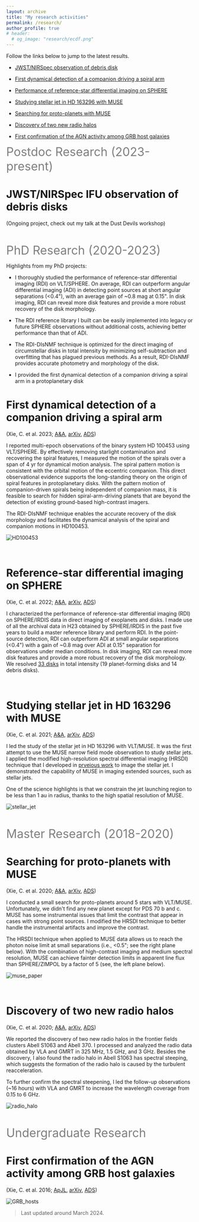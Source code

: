 ```yaml
---
layout: archive
title: "My research activities"
permalink: /research/
author_profile: true
# header:
  # og_image: "research/ecdf.png"
---
```


Follow the links below to jump to the latest results.
* [JWST/NIRSpec observation of debris disk](#JWST/NIRSpec-observation-of-debris-disk)

<!-- * [Disk imaging with IFS using RDI-DIsNMF](#Disk-imaging-with-IFS-using-RDI-DIsNMF) -->

* [First dynamical detection of a companion driving a spiral arm](#first-dynamical-detection-of-a-companion-driving-a-spiral-arm)


* [Performance of reference-star differential imaging on SPHERE](#performance-of-reference-star-differential-imaging-on-sphere)


* [Studying stellar jet in HD 163296 with MUSE](#studying-stellar-jet-in-hd-163296-with-muse)


* [Searching for proto-planets with MUSE](#searching-for-proto-planets-with-muse)


* [Discovery of two new radio halos](#discovery-of-two-new-radio-halos)


* [First confirmation of the AGN activity among GRB host galaxies](#first-confirmation-of-the-agn-activity-among-grb-host-galaxies)


<!-- * [Custom foo description](#foo) -->



<!-- <span style="color:gary">some *blue* text</span>. -->

<span style="color:gray"><font size="6">Postdoc Research (2023-present)</font></span>

# JWST/NIRSpec IFU observation of debris disks
(Ongoing project, check out my talk at the Dust Devils workshop)

</br>


<span style="color:gray"><font size="6">PhD Research (2020-2023)</font></span>

Highlights from my PhD projects:
* I thoroughly studied the performance of reference-star differential imaging (RDI) on VLT/SPHERE. On average, RDI can outperform angular differential imaging (ADI) in detecting point sources at short angular separations (<0.4"), with an average gain of ~0.8 mag at 0.15". In disk imaging, RDI can reveal more disk features and provide a more robust recovery of the disk morphology.

* The RDI reference library I built can be easily implemented into legacy or future SPHERE observations without additional costs, achieving better performance than that of ADI.

* The RDI-DIsNMF technique is optimized for the direct imaging of circumstellar disks in total intensity by minimizing self-subtraction and overfitting that has plagued previous methods. As a result, RDI-DIsNMF provides accurate photometry and morphology of the disk. 

* I provided the first dynamical detection of a companion driving a spiral arm in a protoplanetary disk


<!-- # Disk imaging with IFS using RDI-DIsNMF
(Ongoing project) -->


# First dynamical detection of a companion driving a spiral arm 
(Xie, C. et al. 2023; [A&A](https://www.aanda.org/articles/aa/pdf/2023/07/aa46305-23.pdf), [arXiv](https://arxiv.org/pdf/2306.09279.pdf), [ADS](https://ui.adsabs.harvard.edu/abs/2023A%26A...675L...1X/abstract))

I reported multi-epoch observations of the binary system HD 100453 using VLT/SPHERE. By effectively removing starlight contamination and recovering the spiral features, I measured the motion of the spirals over a span of 4 yr for dynamical motion analysis. The spiral pattern motion is consistent with the orbital motion of the eccentric companion. This direct observational evidence supports the long-standing theory on the origin of spiral features in protoplanetary disks. With the pattern motion of companion-driven spirals being independent of companion mass, it is feasible to search for hidden spiral-arm-driving planets that are beyond the detection of existing ground-based high-contrast imagers.

The RDI-DIsNMF technique enables the accurate recovery of the disk morphology and facilitates the dynamical analysis of the spiral and companion motions in HD100453. 

![HD100453](/images/research/HD100453.png)

</br>

# Reference-star differential imaging on SPHERE
(Xie, C. et al. 2022; [A&A](https://www.aanda.org/articles/aa/pdf/forth/aa43379-22.pdf), [arXiv](https://arxiv.org/pdf/2208.07915.pdf), [ADS](https://ui.adsabs.harvard.edu/abs/2022arXiv220807915X/abstract))

I characterized the performance of reference-star differential imaging (RDI) on SPHERE/IRDIS data in direct imaging of exoplanets and disks. I made use of all the archival data in H23 obtained by SPHERE/IRDIS in the past five years to build a master reference library and perform RDI. In the point-source detection, RDI can outperform ADI at small angular separations (<0.4") with a gain of ~0.8 mag over ADI at 0.15" separation for observations under median conditions. In disk imaging, RDI can reveal more disk features and provide a more robust recovery of the disk morphology. We resolved [33 disks](/images/disk_gallery/disk_all_SB_paper.png) in total intensity (19 planet-forming disks and 14 debris disks). 

</br>

# Studying stellar jet in HD 163296 with MUSE 
(Xie, C. et al. 2021; [A&A](https://www.aanda.org/articles/aa/pdf/2021/06/aa40602-21.pdf), [arXiv](https://arxiv.org/pdf/2106.01661.pdf), [ADS](https://ui.adsabs.harvard.edu/abs/2021A%26A...650L...6X/abstract))


I led the study of the stellar jet in HD 163296 with VLT/MUSE. It was the first attempt to use the MUSE narrow field mode observation to study stellar jets. I applied the modified high-resolution spectral differential imaging (HRSDI) technique that I developed in [prveious work](https://ui.adsabs.harvard.edu/abs/2020A%26A...644A.149X/abstract) to image the stellar jet. I demonstrated the capability of MUSE in imaging extended sources, such as stellar jets.

One of the science highlights is that we constrain the jet launching region to be less than 1 au in radius, thanks to the high spatial resolution of MUSE.

![stellar_jet](/images/research/SN_v_map_jet_paper.png)

</br>


 <!-- <font size="6">Marster Research (2018-2020)</font> -->
<span style="color:gray"><font size="6">Master Research (2018-2020)</font></span>

# Searching for proto-planets with MUSE
(Xie, C. et al. 2020; [A&A](https://www.aanda.org/articles/aa/pdf/2020/12/aa38242-20.pdf), [arXiv](https://arxiv.org/pdf/2011.08043.pdf), [ADS](https://ui.adsabs.harvard.edu/abs/2020A%26A...644A.149X/abstract))

I conducted a small search for proto-planets around 5 stars with VLT/MUSE. Unfortunately, we didn't find any new planet except for PDS 70 b and c. MUSE has some instrumental issues that limit the contrast that appear in cases with strong point sources. I modified the HRSDI technique to better handle the instrumental artifacts and improve the contrast. 

The HRSDI technique when applied to MUSE data allows us to reach the photon noise limit at small separations (i.e., <0.5"; see the right plane below). With the combination of high-contrast imaging and medium spectral resolution, MUSE can achieve fainter detection limits in apparent line flux than SPHERE/ZIMPOL by a factor of 5 (see, the left plane below).

![muse_paper](/images/research/muse_paper.png)

</br>

# Discovery of two new radio halos
(Xie, C. et al. 2020; [A&A](https://www.aanda.org/articles/aa/pdf/2020/04/aa36953-19.pdf), [arXiv](https://arxiv.org/pdf/2001.04725.pdf), [ADS](https://ui.adsabs.harvard.edu/abs/2020A%26A...636A...3X/abstract))

We reported the discovery of two new radio halos in the frontier fields clusters Abell S1063 and Abell 370. I processed and analyzed the radio data obtained by VLA and GMRT in 325 MHz, 1.5 GHz, and 3 GHz. Besides the discovery, I also found the radio halo in Abell S1063 has spectral steeping, which suggests the formation of the radio halo is caused by the turbulent reacceleration.

To further confirm the spectral steepening, I led the follow-up observations (~16 hours) with VLA and GMRT to increase the wavelength coverage from 0.15 to 6 GHz.

![radio_halo](/images/research/radio_halo_paper.png)


</br>

 <!-- <font size="6">Undergraduate Research</font> -->
<span style="color:gray"><font size="6">Undergraduate Research</font></span>

# First confirmation of the AGN activity among GRB host galaxies 
(Xie, C. et al. 2016; [ApJL](https://iopscience.iop.org/article/10.3847/2041-8205/824/2/L17/pdf), [arXiv](https://arxiv.org/pdf/1606.00140.pdf), [ADS](https://ui.adsabs.harvard.edu/abs/2016ApJ...824L..17X/abstract))

![GRB_hosts](/images/research/GRB_hosts.png)
 

<!-- # Foo -->





> Last updated around March 2024.